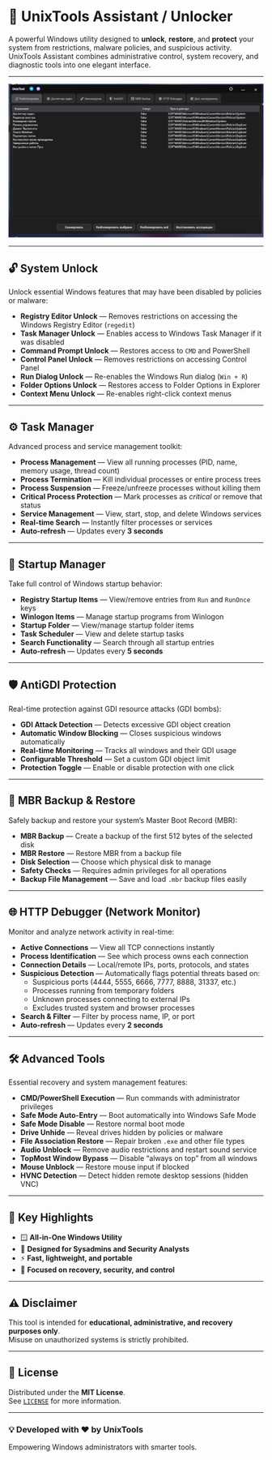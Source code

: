 # 🧰 UnixTools Assistant / Unlocker

A powerful Windows utility designed to **unlock**, **restore**, and **protect** your system from restrictions, malware policies, and suspicious activity.  
UnixTools Assistant combines administrative control, system recovery, and diagnostic tools into one elegant interface.

---

![UnixTools Screenshot](https://github.com/klimori/UnixTools/blob/main/Screnshoot.png?raw=true)

---

## 🔓 System Unlock

Unlock essential Windows features that may have been disabled by policies or malware:

- **Registry Editor Unlock** — Removes restrictions on accessing the Windows Registry Editor (`regedit`)
- **Task Manager Unlock** — Enables access to Windows Task Manager if it was disabled
- **Command Prompt Unlock** — Restores access to `CMD` and PowerShell
- **Control Panel Unlock** — Removes restrictions on accessing Control Panel
- **Run Dialog Unlock** — Re-enables the Windows Run dialog (`Win + R`)
- **Folder Options Unlock** — Restores access to Folder Options in Explorer
- **Context Menu Unlock** — Re-enables right-click context menus

---

## ⚙️ Task Manager

Advanced process and service management toolkit:

- **Process Management** — View all running processes (PID, name, memory usage, thread count)
- **Process Termination** — Kill individual processes or entire process trees
- **Process Suspension** — Freeze/unfreeze processes without killing them
- **Critical Process Protection** — Mark processes as *critical* or remove that status
- **Service Management** — View, start, stop, and delete Windows services
- **Real-time Search** — Instantly filter processes or services
- **Auto-refresh** — Updates every **3 seconds**

---

## 🚀 Startup Manager

Take full control of Windows startup behavior:

- **Registry Startup Items** — View/remove entries from `Run` and `RunOnce` keys
- **Winlogon Items** — Manage startup programs from Winlogon
- **Startup Folder** — View/manage startup folder items
- **Task Scheduler** — View and delete startup tasks
- **Search Functionality** — Search through all startup entries
- **Auto-refresh** — Updates every **5 seconds**

---

## 🛡 AntiGDI Protection

Real-time protection against GDI resource attacks (GDI bombs):

- **GDI Attack Detection** — Detects excessive GDI object creation
- **Automatic Window Blocking** — Closes suspicious windows automatically
- **Real-time Monitoring** — Tracks all windows and their GDI usage
- **Configurable Threshold** — Set a custom GDI object limit
- **Protection Toggle** — Enable or disable protection with one click

---

## 💾 MBR Backup & Restore

Safely backup and restore your system’s Master Boot Record (MBR):

- **MBR Backup** — Create a backup of the first 512 bytes of the selected disk  
- **MBR Restore** — Restore MBR from a backup file  
- **Disk Selection** — Choose which physical disk to manage  
- **Safety Checks** — Requires admin privileges for all operations  
- **Backup File Management** — Save and load `.mbr` backup files easily

---

## 🌐 HTTP Debugger (Network Monitor)

Monitor and analyze network activity in real-time:

- **Active Connections** — View all TCP connections instantly  
- **Process Identification** — See which process owns each connection  
- **Connection Details** — Local/remote IPs, ports, protocols, and states  
- **Suspicious Detection** — Automatically flags potential threats based on:
  - Suspicious ports (4444, 5555, 6666, 7777, 8888, 31337, etc.)
  - Processes running from temporary folders
  - Unknown processes connecting to external IPs
  - Excludes trusted system and browser processes  
- **Search & Filter** — Filter by process name, IP, or port  
- **Auto-refresh** — Updates every **2 seconds**

---

## 🛠 Advanced Tools

Essential recovery and system management features:

- **CMD/PowerShell Execution** — Run commands with administrator privileges  
- **Safe Mode Auto-Entry** — Boot automatically into Windows Safe Mode  
- **Safe Mode Disable** — Restore normal boot mode  
- **Drive Unhide** — Reveal drives hidden by policies or malware  
- **File Association Restore** — Repair broken `.exe` and other file types  
- **Audio Unblock** — Remove audio restrictions and restart sound service  
- **TopMost Window Bypass** — Disable “always on top” from all windows  
- **Mouse Unblock** — Restore mouse input if blocked  
- **HVNC Detection** — Detect hidden remote desktop sessions (hidden VNC)

---

## 🧩 Key Highlights

- 🪟 **All-in-One Windows Utility**
- 🧰 **Designed for Sysadmins and Security Analysts**
- ⚡ **Fast, lightweight, and portable**
- 🔐 **Focused on recovery, security, and control**

---

## ⚠️ Disclaimer

This tool is intended for **educational, administrative, and recovery purposes only**.  
Misuse on unauthorized systems is strictly prohibited.

---

## 📜 License

Distributed under the **MIT License**.  
See [`LICENSE`](./LICENSE) for more information.

---

### 💡 Developed with ❤️ by **UnixTools**
Empowering Windows administrators with smarter tools.

